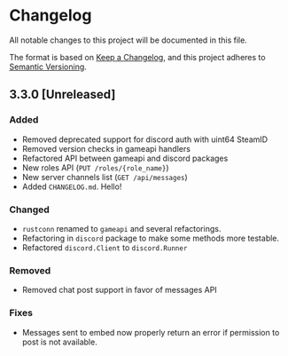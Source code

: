 # Changelog

All notable changes to this project will be documented in this file.

The format is based on [Keep a Changelog](https://keepachangelog.com/en/1.0.0/),
and this project adheres to [Semantic Versioning](https://semver.org/spec/v2.0.0.html).

## 3.3.0 [Unreleased]

### Added

- Removed deprecated support for discord auth with uint64 SteamID
- Removed version checks in gameapi handlers
- Refactored API between gameapi and discord packages
- New roles API (`PUT /roles/{role_name}`)
- New server channels list (`GET /api/messages`)
- Added `CHANGELOG.md`. Hello!

### Changed

- `rustconn` renamed to `gameapi` and several refactorings.
- Refactoring in `discord` package to make some methods more testable.
- Refactored `discord.Client` to `discord.Runner`

### Removed

- Removed chat post support in favor of messages API

### Fixes

- Messages sent to embed now properly return an error if permission to post is not available.
